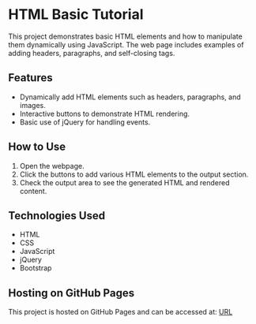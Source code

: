 # HTML Basic Tutorial

This project demonstrates basic HTML elements and how to manipulate them dynamically using JavaScript. The web page includes examples of adding headers, paragraphs, and self-closing tags.

## Features

- Dynamically add HTML elements such as headers, paragraphs, and images.
- Interactive buttons to demonstrate HTML rendering.
- Basic use of jQuery for handling events.

## How to Use

1. Open the webpage.
2. Click the buttons to add various HTML elements to the output section.
3. Check the output area to see the generated HTML and rendered content.

## Technologies Used

- HTML
- CSS
- JavaScript
- jQuery
- Bootstrap

## Hosting on GitHub Pages

This project is hosted on GitHub Pages and can be accessed at: [URL](https://github.com/UjjwalGarai/html-basic-tutorial/) 